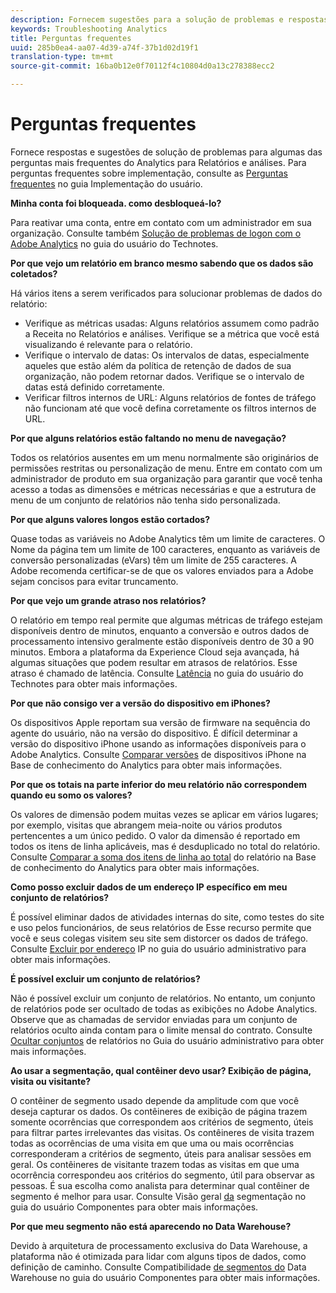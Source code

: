 ```yaml
---
description: Fornecem sugestões para a solução de problemas e respostas a algumas das perguntas mais frequentes sobre o Analytics.
keywords: Troubleshooting Analytics
title: Perguntas frequentes
uuid: 285b0ea4-aa07-4d39-a74f-37b1d02d19f1
translation-type: tm+mt
source-git-commit: 16ba0b12e0f70112f4c10804d0a13c278388ecc2

---
```



# Perguntas frequentes

Fornece respostas e sugestões de solução de problemas para algumas das perguntas mais frequentes do Analytics para Relatórios e análises. Para perguntas frequentes sobre implementação, consulte as [Perguntas frequentes](/help/implement/faq.md) no guia Implementação do usuário.

**Minha conta foi bloqueada. como desbloqueá-lo?**

Para reativar uma conta, entre em contato com um administrador em sua organização. Consulte também [Solução de problemas de logon com o Adobe Analytics](/help/technotes/troubleshoot-login.md) no guia do usuário do Technotes.

**Por que vejo um relatório em branco mesmo sabendo que os dados são coletados?**

Há vários itens a serem verificados para solucionar problemas de dados do relatório:

* Verifique as métricas usadas: Alguns relatórios assumem como padrão a Receita no Relatórios e análises. Verifique se a métrica que você está visualizando é relevante para o relatório.
* Verifique o intervalo de datas: Os intervalos de datas, especialmente aqueles que estão além da política de retenção de dados de sua organização, não podem retornar dados. Verifique se o intervalo de datas está definido corretamente.
* Verificar filtros internos de URL: Alguns relatórios de fontes de tráfego não funcionam até que você defina corretamente os filtros internos de URL.

**Por que alguns relatórios estão faltando no menu de navegação?**

Todos os relatórios ausentes em um menu normalmente são originários de permissões restritas ou personalização de menu. Entre em contato com um administrador de produto em sua organização para garantir que você tenha acesso a todas as dimensões e métricas necessárias e que a estrutura de menu de um conjunto de relatórios não tenha sido personalizada.

**Por que alguns valores longos estão cortados?**

Quase todas as variáveis no Adobe Analytics têm um limite de caracteres. O Nome da página tem um limite de 100 caracteres, enquanto as variáveis de conversão personalizadas (eVars) têm um limite de 255 caracteres. A Adobe recomenda certificar-se de que os valores enviados para a Adobe sejam concisos para evitar truncamento.

**Por que vejo um grande atraso nos relatórios?**

O relatório em tempo real permite que algumas métricas de tráfego estejam disponíveis dentro de minutos, enquanto a conversão e outros dados de processamento intensivo geralmente estão disponíveis dentro de 30 a 90 minutos. Embora a plataforma da Experience Cloud seja avançada, há algumas situações que podem resultar em atrasos de relatórios. Esse atraso é chamado de latência. Consulte [Latência](/help/technotes/latency.md) no guia do usuário do Technotes para obter mais informações.

**Por que não consigo ver a versão do dispositivo em iPhones?**

Os dispositivos Apple reportam sua versão de firmware na sequência do agente do usuário, não na versão do dispositivo. É difícil determinar a versão do dispositivo iPhone usando as informações disponíveis para o Adobe Analytics. Consulte [Comparar versões](https://helpx.adobe.com/analytics/kb/comparing-iphone-device-versions.html) de dispositivos iPhone na Base de conhecimento do Analytics para obter mais informações.

**Por que os totais na parte inferior do meu relatório não correspondem quando eu somo os valores?**

Os valores de dimensão podem muitas vezes se aplicar em vários lugares; por exemplo, visitas que abrangem meia-noite ou vários produtos pertencentes a um único pedido. O valor da dimensão é reportado em todos os itens de linha aplicáveis, mas é desduplicado no total do relatório. Consulte [Comparar a soma dos itens de linha ao total](https://helpx.adobe.com/analytics/kb/sum-line-items-different-from-total.html) do relatório na Base de conhecimento do Analytics para obter mais informações.

**Como posso excluir dados de um endereço IP específico em meu conjunto de relatórios?**

É possível eliminar dados de atividades internas do site, como testes do site e uso pelos funcionários, de seus relatórios de Esse recurso permite que você e seus colegas visitem seu site sem distorcer os dados de tráfego. Consulte [Excluir por endereço](/help/admin/admin/exclude-ip.md) IP no guia do usuário administrativo para obter mais informações.

**É possível excluir um conjunto de relatórios?**

Não é possível excluir um conjunto de relatórios. No entanto, um conjunto de relatórios pode ser ocultado de todas as exibições no Adobe Analytics. Observe que as chamadas de servidor enviadas para um conjunto de relatórios oculto ainda contam para o limite mensal do contrato. Consulte [Ocultar conjuntos](/help/admin/company/c-hide-report-suites.md) de relatórios no Guia do usuário administrativo para obter mais informações.

**Ao usar a segmentação, qual contêiner devo usar? Exibição de página, visita ou visitante?**

O contêiner de segmento usado depende da amplitude com que você deseja capturar os dados. Os contêineres de exibição de página trazem somente ocorrências que correspondem aos critérios de segmento, úteis para filtrar partes irrelevantes das visitas. Os contêineres de visita trazem todas as ocorrências de uma visita em que uma ou mais ocorrências corresponderam a critérios de segmento, úteis para analisar sessões em geral. Os contêineres de visitante trazem todas as visitas em que uma ocorrência correspondeu aos critérios do segmento, útil para observar as pessoas. É sua escolha como analista para determinar qual contêiner de segmento é melhor para usar. Consulte Visão geral [da](/help/components/c-segmentation/seg-overview.md) segmentação no guia do usuário Componentes para obter mais informações.

**Por que meu segmento não está aparecendo no Data Warehouse?**

Devido à arquitetura de processamento exclusiva do Data Warehouse, a plataforma não é otimizada para lidar com alguns tipos de dados, como definição de caminho. Consulte Compatibilidade [de segmentos do](/help/components/c-segmentation/seg-reference/seg-compatibility.md) Data Warehouse no guia do usuário Componentes para obter mais informações.
